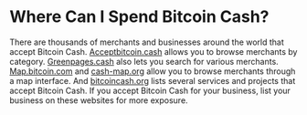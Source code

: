 # Where Can I Spend Bitcoin Cash?

There are thousands of merchants and businesses around the world that accept Bitcoin Cash. [Acceptbitcoin.cash](https://acceptbitcoin.cash/) allows you to browse merchants by category. [Greenpages.cash](https://greenpages.cash/pages/home.php) also lets you search for various merchants. [Map.bitcoin.com](https://map.bitcoin.com/) and [cash-map.org](https://cash-map.org/) allow you to browse merchants through a map interface. And [bitcoincash.org](https://bitcoincash.org/#services) lists several services and projects that accept Bitcoin Cash. If you accept Bitcoin Cash for your business, list your business on these websites for more exposure.
